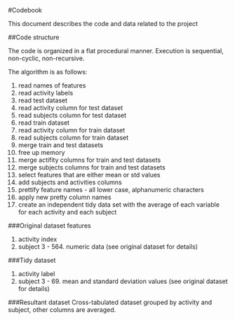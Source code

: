 #Codebook

This document describes the code and data related to the project

##Code structure

The code is organized in a flat procedural manner. Execution is sequential, non-cyclic, non-recursive.

The algorithm is as follows:

1. read names of features
2. read activity labels 
3. read test dataset
4. read activity column for test dataset
5. read subjects column for test dataset
6. read train dataset
7. read activity column for train dataset
8. read subjects column for train dataset
9. merge train and test datasets
10. free up memory
11. merge actifity columns for train and test datasets
12. merge subjects columns for train and test datasets
13. select features that are either mean or std values
14. add subjects and activities columns
15. prettify feature names - all lower case, alphanumeric characters
16. apply new pretty column names
17. create an independent tidy data set with the average of each variable for each activity and each subject

###Original dataset features
 1. activity index
 2. subject 
3 - 564. numeric data (see original dataset for details)

###Tidy dataset
1. activity label
2. subject
3 - 69. mean and standard deviation values (see original dataset for details)

###Resultant dataset 
Cross-tabulated dataset grouped by activity and subject, other columns are averaged.

